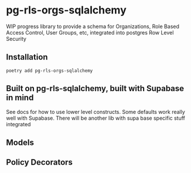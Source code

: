 # pg-rls-orgs-sqlalchemy

WIP progress library to provide a schema for Organizations, Role Based Access Control, User Groups, etc, integrated into postgres Row Level Security

## Installation

```shell
poetry add pg-rls-orgs-sqlalchemy
```

## Built on pg-rls-sqlalchemy, built with Supabase in mind

See docs for how to use lower level constructs. Some defaults work really well with Supabase. There will be another lib with supa base specific stuff integrated

## Models


## Policy Decorators



